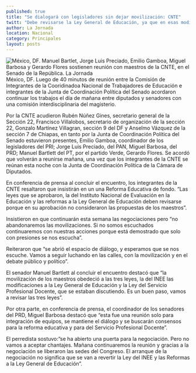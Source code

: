 ```yaml
---
published: true
title: "Se dialogará con legisladores sin dejar movilización: CNTE"
twitt: "Debe revisarse la Ley General de Educación, ya que en esas modificaciones no consideraron las propuestas de los maestros, argumentan"
author: La Jornada
location: Nacional
category: Principales
layout: posts
---
```


![México, DF. Manuel Bartlet, Jorge Luis Preciado, Emilio Gamboa, Miguel Barbosa y Gerardo Flores sostienen reunión con maestros de la CNTE, en el Senado de la República. La Jornada](http://i.imgur.com/h27TnNrm.jpg)México, DF. Luego de 40 minutos de reunión entre la Comisión de Integrantes de la Cooridinadoa Nacional de Trabajadores de Educación e integrantes de la Junta de Coordinación Política del Senado acordaron continuar los trabajos el día de mañana entre diputados y senadores con una comisión interdisciplinaria del magisterio.

Por la CNTE acudieron Rubén Núñez Gines, secretario general de la Sección 22, Francisco Villalobos, secretario de organización de la sección 22, Gonzalo Martínez Villagran, sección 9 del DF y Anselmo Vázquez de la sección 7 de Chiapas, en tanto por la Junta de Coordinación Política del Senado estuvieron presentes, Emilio Gamboa, coordinador de los legisladores del PRI; Jorge Luis Preciado, del PAN, Miguel Barbosa, del PRD; Manuel Bartlett del PT, por el partido Verde, Gerardo Flores. Se acordó que volverán a reunirse mañana, una vez que los integrantes de la CNTE se reúnan esta noche con la Junta de Coordinación Política de la Cámara de Diputados.

En conferencia de prensa al concluir el encuentro, los integrantes de la CNTE resaltaron que insistirán en un una Reforma Educativa de fondo. “Las leyes que se aprobaron, la del Instituto Nacional de Evaluación en la Educación y las reformas a la Ley General de Educación deben revisarse porque en su aprobación no consideraron las propuestas de los maestros”.

Insistieron en que continuarán esta semana las negociaciones pero “no abandonaremos las movilizaciones. Si no somos escuchados continuaremos con nuestras acciones porque está demostrado que solo con presiones se nos escucha”.

Reiteraron que “se abrió el espacio de diálogo, y esperamos que se nos escuche. Vamos a seguir luchando en las calles, con la movilización y en el debate público y político”.

El senador Manuel Bartlett al concluir el encuentro destacó que “la movilización de los maestros obedeció a las tres leyes, la del INEE las modificaciones a la Ley General de Educación y la Ley del Servicio Profesional Docente, que se estaban discutiendo. Es un buen paso, vamos a revisar las tres leyes”.

Por otra parte, en conferencia de prensa, el coordinador de los senadores del PRD, Miguel Barbosa destacó que “esta fue una reunión solo para integración de equipos, se mantiene el diálogo y se buscarán consensos para la reforma educativa y para del Servicio Profesional Docente”.

El perredista sostuvo:”se ha abierto una puerta para la negociación. Pero no vamos a aceptar chantajes. Mañana continuaremos la reunión y gracias a la negociación se liberaron las sedes del Congreso. El arranque de la negociación no significa que se van a revertir la Ley del INEE y las Reformas a la Ley General de Educación”.

